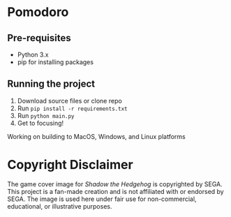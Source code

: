 # Pomodoro

## Pre-requisites
- Python 3.x
- pip for installing packages

## Running the project
1. Download source files or clone repo
2. Run ```pip install -r requirements.txt```
3. Run ```python main.py```
4. Get to focusing!

Working on building to MacOS, Windows, and Linux platforms

# Copyright Disclaimer
The game cover image for *Shadow the Hedgehog* is copyrighted by SEGA. This project is a fan-made creation and is not affiliated with or endorsed by SEGA. The image is used here under fair use for non-commercial, educational, or illustrative purposes.
